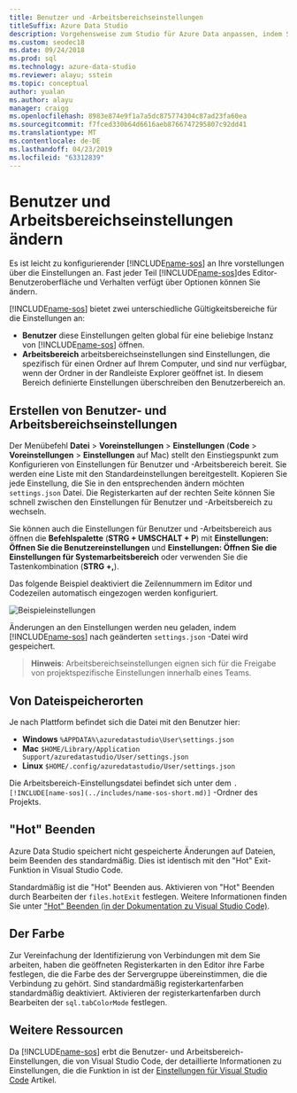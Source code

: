 ```yaml
---
title: Benutzer und -Arbeitsbereichseinstellungen
titleSuffix: Azure Data Studio
description: Vorgehensweise zum Studio für Azure Data anpassen, indem Sie Benutzer und Arbeitsbereichseinstellungen ändern.
ms.custom: seodec18
ms.date: 09/24/2018
ms.prod: sql
ms.technology: azure-data-studio
ms.reviewer: alayu; sstein
ms.topic: conceptual
author: yualan
ms.author: alayu
manager: craigg
ms.openlocfilehash: 8983e874e9f1a7a5dc875774304c87ad23fa60ea
ms.sourcegitcommit: f7fced330b64d6616aeb8766747295807c92dd41
ms.translationtype: MT
ms.contentlocale: de-DE
ms.lasthandoff: 04/23/2019
ms.locfileid: "63312839"
---
```

# <a name="modify-user-and-workspace-settings"></a>Benutzer und Arbeitsbereichseinstellungen ändern

Es ist leicht zu konfigurierender [!INCLUDE[name-sos](../includes/name-sos-short.md)] an Ihre vorstellungen über die Einstellungen an. Fast jeder Teil [!INCLUDE[name-sos](../includes/name-sos-short.md)]des Editor-Benutzeroberfläche und Verhalten verfügt über Optionen können Sie ändern.

[!INCLUDE[name-sos](../includes/name-sos-short.md)] bietet zwei unterschiedliche Gültigkeitsbereiche für die Einstellungen an:

* **Benutzer** diese Einstellungen gelten global für eine beliebige Instanz von [!INCLUDE[name-sos](../includes/name-sos-short.md)] öffnen.
* **Arbeitsbereich** arbeitsbereichseinstellungen sind Einstellungen, die spezifisch für einen Ordner auf Ihrem Computer, und sind nur verfügbar, wenn der Ordner in der Randleiste Explorer geöffnet ist. In diesem Bereich definierte Einstellungen überschreiben den Benutzerbereich an.

## <a name="creating-user-and-workspace-settings"></a>Erstellen von Benutzer- und Arbeitsbereichseinstellungen

Der Menübefehl **Datei** > **Voreinstellungen** > **Einstellungen** (**Code**  >  **Voreinstellungen** > **Einstellungen** auf Mac) stellt den Einstiegspunkt zum Konfigurieren von Einstellungen für Benutzer und -Arbeitsbereich bereit. Sie werden eine Liste mit den Standardeinstellungen bereitgestellt. Kopieren Sie jede Einstellung, die Sie in den entsprechenden ändern möchten `settings.json` Datei. Die Registerkarten auf der rechten Seite können Sie schnell zwischen den Einstellungen für Benutzer und -Arbeitsbereich zu wechseln.

Sie können auch die Einstellungen für Benutzer und -Arbeitsbereich aus öffnen die **Befehlspalette** (**STRG + UMSCHALT + P**) mit **Einstellungen: Öffnen Sie die Benutzereinstellungen** und **Einstellungen: Öffnen Sie die Einstellungen für Systemarbeitsbereich** oder verwenden Sie die Tastenkombination (**STRG +,**).

Das folgende Beispiel deaktiviert die Zeilennummern im Editor und Codezeilen automatisch eingezogen werden konfiguriert.

![Beispieleinstellungen](media/settings/sample-settings.png)

Änderungen an den Einstellungen werden neu geladen, indem [!INCLUDE[name-sos](../includes/name-sos-short.md)] nach geänderten `settings.json` -Datei wird gespeichert.

>**Hinweis**: Arbeitsbereichseinstellungen eignen sich für die Freigabe von projektspezifische Einstellungen innerhalb eines Teams.

## <a name="settings-file-locations"></a>Von Dateispeicherorten

Je nach Plattform befindet sich die Datei mit den Benutzer hier:

* **Windows** `%APPDATA%\azuredatastudio\User\settings.json`
* **Mac** `$HOME/Library/Application Support/azuredatastudio/User/settings.json`
* **Linux** `$HOME/.config/azuredatastudio/User/settings.json`

Die Arbeitsbereich-Einstellungsdatei befindet sich unter dem `.[!INCLUDE[name-sos](../includes/name-sos-short.md)]` -Ordner des Projekts.

## <a name="hot-exit"></a>"Hot" Beenden

Azure Data Studio speichert nicht gespeicherte Änderungen auf Dateien, beim Beenden des standardmäßig. Dies ist identisch mit den "Hot" Exit-Funktion in Visual Studio Code.

Standardmäßig ist die "Hot" Beenden aus. Aktivieren von "Hot" Beenden durch Bearbeiten der `files.hotExit` festlegen. Weitere Informationen finden Sie unter ["Hot" Beenden (in der Dokumentation zu Visual Studio Code)](https://code.visualstudio.com/docs/editor/codebasics#_hot-exit).


## <a name="tab-color"></a>Der Farbe

Zur Vereinfachung der Identifizierung von Verbindungen mit dem Sie arbeiten, haben die geöffneten Registerkarten in den Editor ihre Farbe festlegen, die die Farbe des der Servergruppe übereinstimmen, die die Verbindung zu gehört. Sind standardmäßig registerkartenfarben standardmäßig deaktiviert. Aktivieren der registerkartenfarben durch Bearbeiten der `sql.tabColorMode` festlegen.

## <a name="additional-resources"></a>Weitere Ressourcen

Da [!INCLUDE[name-sos](../includes/name-sos-short.md)] erbt die Benutzer- und Arbeitsbereich-Einstellungen, die von Visual Studio Code, der detaillierte Informationen zu Einstellungen, die die Funktion in ist der [Einstellungen für Visual Studio Code](https://code.visualstudio.com/docs/getstarted/settings) Artikel.
